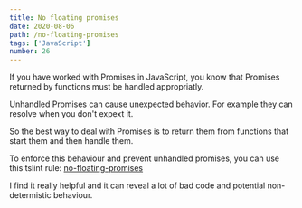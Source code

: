 ```yaml
---
title: No floating promises
date: 2020-08-06
path: /no-floating-promises
tags: ['JavaScript']
number: 26
---
```


If you have worked with Promises in JavaScript, you know that Promises returned
by functions must be handled appropriatly.

Unhandled Promises can cause unexpected behavior. For example they can resolve
when you don't expext it.

So the best way to deal with Promises is to return them from functions that
start them and then handle them.

To enforce this behaviour and prevent unhandled promises, you can use this
tslint rule:
[no-floating-promises](https://palantir.github.io/tslint/rules/no-floating-promises/)

I find it really helpful and it can reveal a lot of bad code and potential
non-determistic behaviour.
